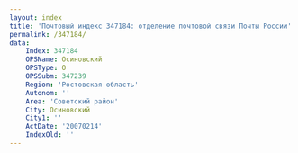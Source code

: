 ```yaml
---
layout: index
title: 'Почтовый индекс 347184: отделение почтовой связи Почты России'
permalink: /347184/
data:
    Index: 347184
    OPSName: Осиновский
    OPSType: О
    OPSSubm: 347239
    Region: 'Ростовская область'
    Autonom: ''
    Area: 'Советский район'
    City: Осиновский
    City1: ''
    ActDate: '20070214'
    IndexOld: ''
---
```

